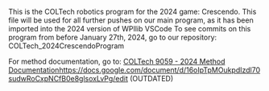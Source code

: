 This is the COLTech robotics program for the 2024 game: Crescendo. 
This file will be used for all further pushes on our main program, as it has been imported into the 2024 version of WPIlib VSCode
To see commits on this program from before January 27th, 2024, go to our repository: COLTech_2024CrescendoProgram

For method documentation, go to: [COLTech 9059 - 2024 Method Documentation](https://docs.google.com/document/d/16oIpTpMOukpdIzdl70sudwRoCxpNCfB0e8glsoxLvPg/edit)https://docs.google.com/document/d/16oIpTpMOukpdIzdl70sudwRoCxpNCfB0e8glsoxLvPg/edit (OUTDATED)

